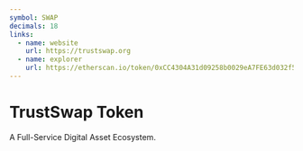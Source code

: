 ```yaml
---
symbol: SWAP
decimals: 18
links:
  - name: website
    url: https://trustswap.org
  - name: explorer
    url: https://etherscan.io/token/0xCC4304A31d09258b0029eA7FE63d032f52e44EFe
---
```


# TrustSwap Token

A Full-Service Digital Asset Ecosystem.
